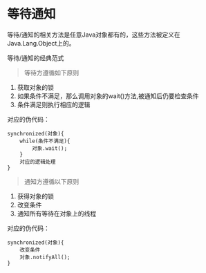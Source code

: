 # 等待通知 #
等待/通知的相关方法是任意Java对象都有的，这些方法被定义在Java.Lang.Object上的。

等待/通知的经典范式



> 等待方遵循如下原则

1. 获取对象的锁
2. 如果条件不满足，那么调用对象的wait()方法,被通知后仍要检查条件
3. 条件满足则执行相应的逻辑

对应的伪代码：

	synchronized(对象){
		while(条件不满足){
			对象.wait();
		}
		对应的逻辑处理
	}

> 通知方遵循以下原则

1. 获得对象的锁
2. 改变条件
3. 通知所有等待在对象上的线程

对应的伪代码：
	
	synchronized(对象){
		改变条件
		对象.notifyAll();	
	}

